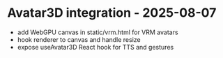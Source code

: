 # Avatar3D integration - 2025-08-07
- add WebGPU canvas in static/vrm.html for VRM avatars
- hook renderer to canvas and handle resize
- expose useAvatar3D React hook for TTS and gestures

